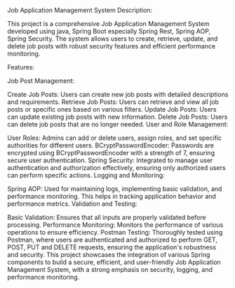 Job Application Management System
Description:

This project is a comprehensive Job Application Management System developed using java, Spring Boot especially Spring Rest, Spring AOP, Spring Security. The system allows users to create, retrieve, update, and delete job posts with robust security features and efficient performance monitoring.

Features:

Job Post Management:

Create Job Posts: Users can create new job posts with detailed descriptions and requirements.
Retrieve Job Posts: Users can retrieve and view all job posts or specific ones based on various filters.
Update Job Posts: Users can update existing job posts with new information.
Delete Job Posts: Users can delete job posts that are no longer needed.
User and Role Management:

User Roles: Admins can add or delete users, assign roles, and set specific authorities for different users.
BCryptPasswordEncoder: Passwords are encrypted using BCryptPasswordEncoder with a strength of 7, ensuring secure user authentication.
Spring Security: Integrated to manage user authentication and authorization effectively, ensuring only authorized users can perform specific actions.
Logging and Monitoring:

Spring AOP: Used for maintaining logs, implementing basic validation, and performance monitoring. This helps in tracking application behavior and performance metrics.
Validation and Testing:

Basic Validation: Ensures that all inputs are properly validated before processing.
Performance Monitoring: Monitors the performance of various operations to ensure efficiency.
Postman Testing: Thoroughly tested using Postman, where users are authenticated and authorized to perform GET, POST, PUT and DELETE requests, ensuring the application's robustness and security.
This project showcases the integration of various Spring components to build a secure, efficient, and user-friendly Job Application Management System, with a strong emphasis on security, logging, and performance monitoring.
